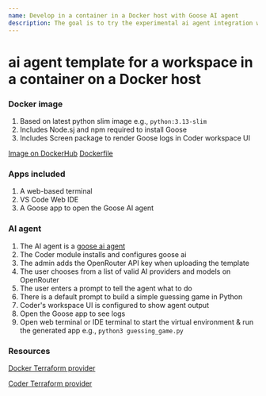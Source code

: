 ```yaml
---
name: Develop in a container in a Docker host with Goose AI agent
description: The goal is to try the experimental ai agent integration with Goose AI agent
---
```


# ai agent template for a workspace in a container on a Docker host

### Docker image

1. Based on latest python slim image e.g., `python:3.13-slim`
1. Includes Node.sj and npm required to install Goose
1. Includes Screen package to render Goose logs in Coder workspace UI

[Image on DockerHub](https://hub.docker.com/repository/docker/marktmilligan/python/general)
[Dockerfile](https://github.com/sharkymark/dockerfiles/blob/main/python/Dockerfile)

### Apps included

1. A web-based terminal
1. VS Code Web IDE
1. A Goose app to open the Goose AI agent

### AI agent

1. The AI agent is a [goose ai agent](https://block.github.io/goose/)
1. The Coder module installs and configures goose ai
1. The admin adds the OpenRouter API key when uploading the template
1. The user chooses from a list of valid AI providers and models on OpenRouter
1. The user enters a prompt to tell the agent what to do
1. There is a default prompt to build a simple guessing game in Python
1. Coder's workspace UI is configured to show agent output
1. Open the Goose app to see logs
1. Open web terminal or IDE terminal to start the virtual environment & run the generated app e.g., `python3 guessing_game.py`

### Resources

[Docker Terraform provider](https://registry.terraform.io/providers/kreuzwerker/docker/latest/docs)

[Coder Terraform provider](https://registry.terraform.io/providers/coder/coder/latest/docs)
